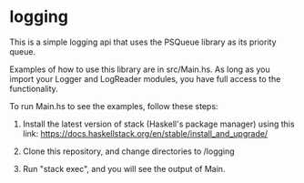 # logging

This is a simple logging api that uses the PSQueue library as 
its priority queue.

Examples of how to use this library are in src/Main.hs. As long
as you import your Logger and LogReader modules, you have full
access to the functionality.

To run Main.hs to see the examples, follow these steps:

1) Install the latest version of stack (Haskell's package manager)
using this link: https://docs.haskellstack.org/en/stable/install_and_upgrade/

2) Clone this repository, and change directories to <your path>/logging

3) Run "stack exec", and you will see the output of Main.
